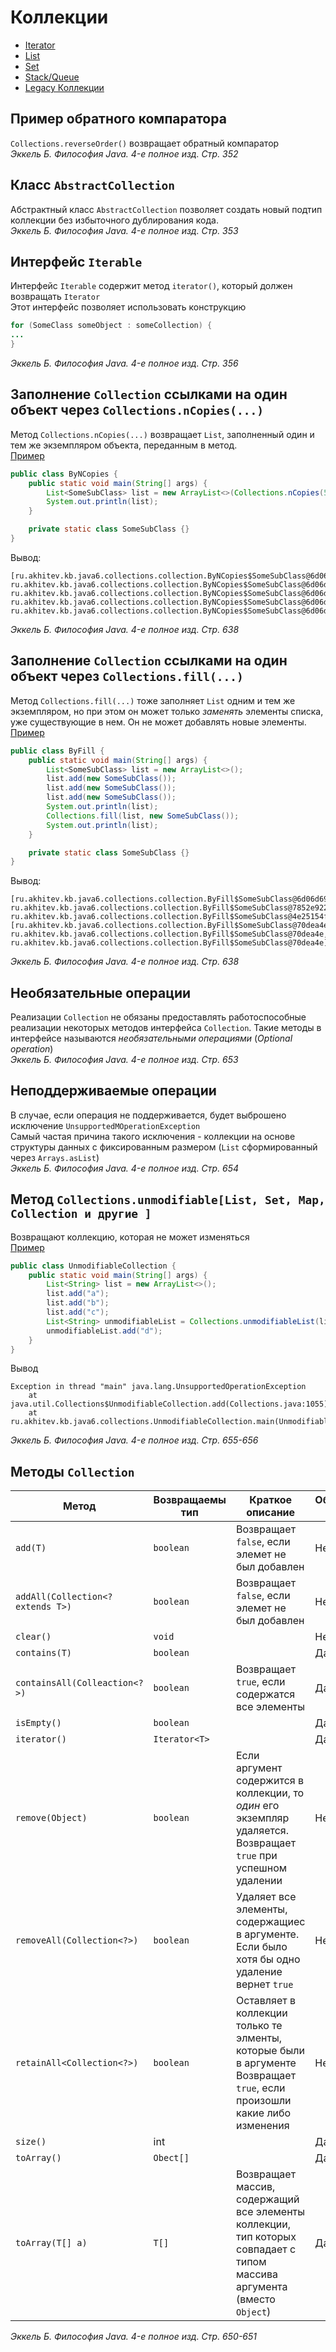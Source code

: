 # Коллекции

* [Iterator](10.2.1%20Iterator/10.2.1%20Iterator.md)
* [List](10.2.2.%20List/10.2.2.%20List.md)
* [Set](10.2.3.%20Set/10.2.3.%20Set.md)
* [Stack/Queue](10.2.4.%20Stack%20and%20Queue/10.2.4.%20Stack%20and%20Queue.md)
* [Legacy Коллекции](10.2.5.%20Legacy%20Коллекции/10.2.5.%20Legacy%20Коллекции.md)

## Пример обратного компаратора
`Collections.reverseOrder()`  возвращает обратный компаратор<br/>
_Эккель Б. Философия Java. 4-е полное изд. Стр. 352_

## Класс `AbstractCollection`
Абстрактный класс `AbstractCollection` позволяет создать новый подтип коллекции без избыточного дублирования кода.<br/>
_Эккель Б. Философия Java. 4-е полное изд. Стр. 353_

## Интерфейс `Iterable`
Интерфейс `Iterable` содержит метод `iterator()`, который должен возвращать `Iterator`<br/>
Этот интерфейс позволяет использовать конструкцию
```java
for (SomeClass someObject : someCollection) {
...
}
```
_Эккель Б. Философия Java. 4-е полное изд. Стр. 356_

## Заполнение `Collection` ссылками на один объект через `Collections.nCopies(...)`
Метод `Collections.nCopies(...)` возвращает `List`, заполненный один и тем же экземпляром объекта, переданным в метод.<br/>
[Пример](examples/src/main/java/collection/ByNCopies.java)
```java
public class ByNCopies {
    public static void main(String[] args) {
        List<SomeSubClass> list = new ArrayList<>(Collections.nCopies(5, new SomeSubClass()));
        System.out.println(list);
    }

    private static class SomeSubClass {}
}
```
Вывод:
```
[ru.akhitev.kb.java6.collections.collection.ByNCopies$SomeSubClass@6d06d69c, ru.akhitev.kb.java6.collections.collection.ByNCopies$SomeSubClass@6d06d69c, ru.akhitev.kb.java6.collections.collection.ByNCopies$SomeSubClass@6d06d69c, ru.akhitev.kb.java6.collections.collection.ByNCopies$SomeSubClass@6d06d69c, ru.akhitev.kb.java6.collections.collection.ByNCopies$SomeSubClass@6d06d69c]
```
_Эккель Б. Философия Java. 4-е полное изд. Стр. 638_

## Заполнение `Collection` ссылками на один объект через `Collections.fill(...)`
Метод `Collections.fill(...)` тоже заполняет `List` одним и тем же экземпляром, но при этом он может только *заменять* элементы списка, уже существующие в нем. Он не может добавлять новые элементы.<br/>
[Пример](examples/src/main/java/collection/ByFill.java)
```java
public class ByFill {
    public static void main(String[] args) {
        List<SomeSubClass> list = new ArrayList<>();
        list.add(new SomeSubClass());
        list.add(new SomeSubClass());
        list.add(new SomeSubClass());
        System.out.println(list);
        Collections.fill(list, new SomeSubClass());
        System.out.println(list);
    }

    private static class SomeSubClass {}
}
```
Вывод:
```
[ru.akhitev.kb.java6.collections.collection.ByFill$SomeSubClass@6d06d69c, ru.akhitev.kb.java6.collections.collection.ByFill$SomeSubClass@7852e922, ru.akhitev.kb.java6.collections.collection.ByFill$SomeSubClass@4e25154f]
[ru.akhitev.kb.java6.collections.collection.ByFill$SomeSubClass@70dea4e, ru.akhitev.kb.java6.collections.collection.ByFill$SomeSubClass@70dea4e, ru.akhitev.kb.java6.collections.collection.ByFill$SomeSubClass@70dea4e]
```
_Эккель Б. Философия Java. 4-е полное изд. Стр. 638_

## Необязательные операции
Реализации `Collection` не обязаны предоставлять работоспособные реализации некоторых методов интерфейса `Collection`. Такие методы в интерфейсе называются *необязательными операциями* (*Optional operation*)<br/>
_Эккель Б. Философия Java. 4-е полное изд. Стр. 653_

## Неподдерживаемые операции
В случае, если операция не поддерживается, будет выброшено исключение `UnsupportedMOperationException`<br/>
Самый частая причина такого исключения - коллекции на основе структуры данных с фиксированным размером (`List` сформированный через `Arrays.asList`)<br/>
_Эккель Б. Философия Java. 4-е полное изд. Стр. 654_

## Метод `Collections.unmodifiable[List, Set, Map, Collection и другие ]`
Возвращают коллекцию, которая не может изменяться<br/>
[Пример](examples/src/main/java/collection/UnmodifiableCollection.java)
```java
public class UnmodifiableCollection {
    public static void main(String[] args) {
        List<String> list = new ArrayList<>();
        list.add("a");
        list.add("b");
        list.add("c");
        List<String> unmodifiableList = Collections.unmodifiableList(list);
        unmodifiableList.add("d");
    }
}
```
Вывод
```
Exception in thread "main" java.lang.UnsupportedOperationException
	at java.util.Collections$UnmodifiableCollection.add(Collections.java:1055)
	at ru.akhitev.kb.java6.collections.UnmodifiableCollection.main(UnmodifiableCollection.java:14)
```
_Эккель Б. Философия Java. 4-е полное изд. Стр. 655-656_

## Методы `Collection`
| Метод | Возвращаемы тип | Краткое описание | Обязательный или нет |
| ------------- | ------------- | ------------- |------------- |
| `add(T)` | `boolean` | Возвращает `false`, если элемет не был добавлен | Нет |
| `addAll(Collection<? extends T>)` | `boolean` | Возвращает `false`, если элемет не был добавлен | Нет |
| `clear()` | `void` | | Нет |
| `contains(T)` | `boolean` | | Да |
| `containsAll(Colleaction<?>)` | `boolean` | Возвращает `true`, если содержатся все элементы | Да |
| `isEmpty()` | `boolean` | | Да |
| `iterator()` | `Iterator<T>` | | Да |
| `remove(Object)` | `boolean` |  Если аргумент содержится в коллекции, то *один* его экземпляр удаляется.<br/>Возвращает `true` при успешном удалении | Нет |
| `removeAll(Collection<?>)` | `boolean` | Удаляет все элементы, содержащиес в аргументе.<br/>Если было хотя бы одно удаление вернет `true` | Нет |
| `retainAll<Collection<?>)` | `boolean` | Оставляет в коллекции только те элменты, которые были в аргументе<br/>Возвращает `true`, если произошли какие либо изменения | Нет |
| `size()` | int | | Да |
| `toArray()` | `Obect[]` | | Да |
| `toArray(T[] a)` | `T[]` | Возвращает массив, содержащий все элементы коллекции, тип которых совпадает с типом массива аргумента (вместо `Object`) | Да |

_Эккель Б. Философия Java. 4-е полное изд. Стр. 650-651_